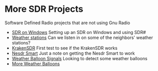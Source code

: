 # More SDR Projects
Software Defined Radio projects that are not using Gnu Radio

* [SDR on Windows](sdr_windows.md) Setting up an SDR on Windows and using SDR#
* [Weather stations](sdr_weather.md) Can we listen in on some of the neighbors' weather stations?
* [KrakenSDR](kraken_sdr.md) First test to see if the KrakenSDR works
* [Nesdr Smart](nesdr_smart.md) Just a note on getting the Nesdr Smart to work
* [Weather Balloon Signals](sdr_weather.md) Looking to detect some weather balloons
* [More Weather Balloons](balloon_tracking2.md)
